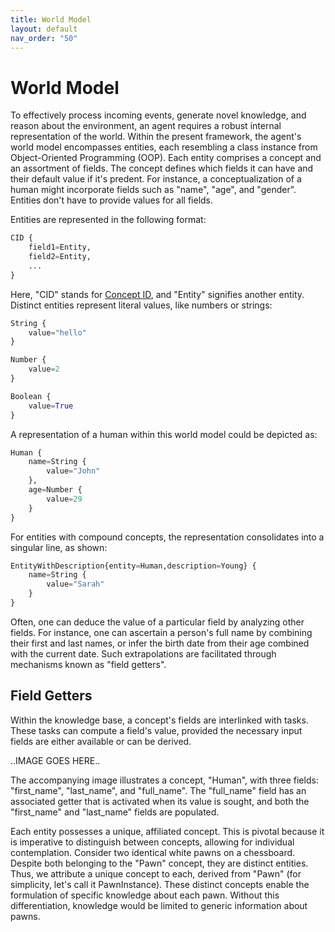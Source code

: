 ```yaml
---
title: World Model
layout: default
nav_order: "50"
---
```


# World Model

To effectively process incoming events, generate novel knowledge, and reason about the environment, an agent requires a robust internal representation of the world. Within the present framework, the agent's world model encompasses entities, each resembling a class instance from Object-Oriented Programming (OOP). Each entity comprises a concept and an assortment of fields. The concept defines which fields it can have and their default value if it's predent. For instance, a conceptualization of a human might incorporate fields such as "name", "age", and "gender". Entities don't have to provide values for all fields.  

Entities are represented in the following format:
```python
CID {
    field1=Entity,
    field2=Entity,
    ...
}
```
Here, "CID" stands for [Concept ID](/docs/concept#concept-identifiers), and "Entity" signifies another entity. Distinct entities represent literal values, like numbers or strings:

```python
String {
    value="hello"
}
```
```python
Number {
    value=2
}
```
```python
Boolean {
    value=True
}
```

A representation of a human within this world model could be depicted as:
```python
Human {
    name=String {
        value="John"
    },
    age=Number {
        value=29
    }
}
```

For entities with compound concepts, the representation consolidates into a singular line, as shown:
```python
EntityWithDescription{entity=Human,description=Young} {
    name=String {
        value="Sarah"
    }
}
```

Often, one can deduce the value of a particular field by analyzing other fields. For instance, one can ascertain a person's full name by combining their first and last names, or infer the birth date from their age combined with the current date. Such extrapolations are facilitated through mechanisms known as "field getters".

## Field Getters

Within the knowledge base, a concept's fields are interlinked with tasks. These tasks can compute a field's value, provided the necessary input fields are either available or can be derived.

..IMAGE GOES HERE..

The accompanying image illustrates a concept, "Human", with three fields: "first_name", "last_name", and "full_name". The "full_name" field has an associated getter that is activated when its value is sought, and both the "first_name" and "last_name" fields are populated.

Each entity possesses a unique, affiliated concept. This is pivotal because it is imperative to distinguish between concepts, allowing for individual contemplation. Consider two identical white pawns on a chessboard. Despite both belonging to the "Pawn" concept, they are distinct entities. Thus, we attribute a unique concept to each, derived from "Pawn" (for simplicity, let's call it PawnInstance). These distinct concepts enable the formulation of specific knowledge about each pawn. Without this differentiation, knowledge would be limited to generic information about pawns.